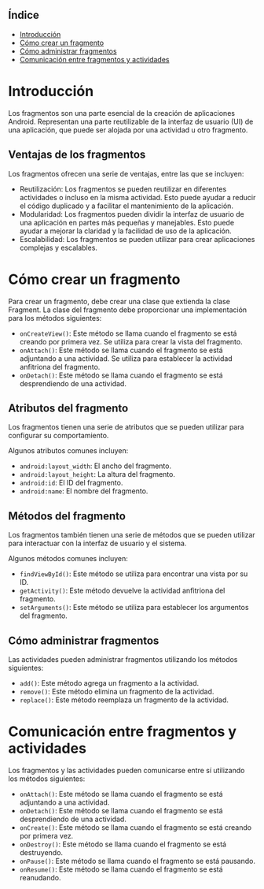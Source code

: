 ## Índice

- [Introducción](#introducción)
- [Cómo crear un fragmento](#cómo-crear-un-fragmento)
- [Cómo administrar fragmentos](#cómo-administrar-fragmentos)
- [Comunicación entre fragmentos y actividades](#comunicación-entre-fragmentos-y-actividades)

# Introducción

Los fragmentos son una parte esencial de la creación de aplicaciones Android. Representan una parte reutilizable de la interfaz de usuario (UI) de una aplicación, que puede ser alojada por una actividad u otro fragmento.

## Ventajas de los fragmentos

Los fragmentos ofrecen una serie de ventajas, entre las que se incluyen:

- Reutilización: Los fragmentos se pueden reutilizar en diferentes actividades o incluso en la misma actividad. Esto puede ayudar a reducir el código duplicado y a facilitar el mantenimiento de la aplicación.
- Modularidad: Los fragmentos pueden dividir la interfaz de usuario de una aplicación en partes más pequeñas y manejables. Esto puede ayudar a mejorar la claridad y la facilidad de uso de la aplicación.
- Escalabilidad: Los fragmentos se pueden utilizar para crear aplicaciones complejas y escalables.
# Cómo crear un fragmento

Para crear un fragmento, debe crear una clase que extienda la clase Fragment. La clase del fragmento debe proporcionar una implementación para los métodos siguientes:

- `onCreateView()`: Este método se llama cuando el fragmento se está creando por primera vez. Se utiliza para crear la vista del fragmento.
- `onAttach()`: Este método se llama cuando el fragmento se está adjuntando a una actividad. Se utiliza para establecer la actividad anfitriona del fragmento.
- `onDetach()`: Este método se llama cuando el fragmento se está desprendiendo de una actividad.

## Atributos del fragmento

Los fragmentos tienen una serie de atributos que se pueden utilizar para configurar su comportamiento.

Algunos atributos comunes incluyen:

- `android:layout_width`: El ancho del fragmento.
- `android:layout_height`: La altura del fragmento.
- `android:id`: El ID del fragmento.
- `android:name`: El nombre del fragmento.

## Métodos del fragmento

Los fragmentos también tienen una serie de métodos que se pueden utilizar para interactuar con la interfaz de usuario y el sistema.

Algunos métodos comunes incluyen:
- `findViewById()`: Este método se utiliza para encontrar una vista por su ID.
- `getActivity()`: Este método devuelve la actividad anfitriona del fragmento.
- `setArguments()`: Este método se utiliza para establecer los argumentos del fragmento.

## Cómo administrar fragmentos

Las actividades pueden administrar fragmentos utilizando los métodos siguientes:

- `add()`: Este método agrega un fragmento a la actividad.
- `remove()`: Este método elimina un fragmento de la actividad.
- `replace()`: Este método reemplaza un fragmento de la actividad.
# Comunicación entre fragmentos y actividades

Los fragmentos y las actividades pueden comunicarse entre sí utilizando los métodos siguientes:

- `onAttach()`: Este método se llama cuando el fragmento se está adjuntando a una actividad.
- `onDetach()`: Este método se llama cuando el fragmento se está desprendiendo de una actividad.
- `onCreate()`: Este método se llama cuando el fragmento se está creando por primera vez.
- `onDestroy()`: Este método se llama cuando el fragmento se está destruyendo.
- `onPause()`: Este método se llama cuando el fragmento se está pausando.
- `onResume()`: Este método se llama cuando el fragmento se está reanudando.
